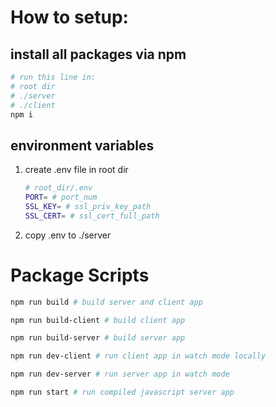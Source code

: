 # How to setup:
## install all packages via npm

```bash
# run this line in:
# root dir
# ./server
# ./client
npm i 
```

## environment variables
1. create .env file in root dir

    ```bash
    # root_dir/.env
    PORT= # port_num
    SSL_KEY= # ssl_priv_key_path
    SSL_CERT= # ssl_cert_full_path
    ```

1. copy .env to ./server

# Package Scripts

```bash
npm run build # build server and client app

npm run build-client # build client app

npm run build-server # build server app

npm run dev-client # run client app in watch mode locally

npm run dev-server # run server app in watch mode

npm run start # run compiled javascript server app 
```